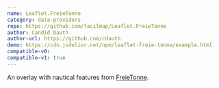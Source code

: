 ```yaml
---
name: Leaflet.FreieTonne
category: data-providers
repo: https://github.com/facilmap/Leaflet.FreieTonne
author: Candid Dauth
author-url: https://github.com/cdauth
demo: https://cdn.jsdelivr.net/npm/leaflet-freie-tonne/example.html
compatible-v0:
compatible-v1: true
---
```


An overlay with nautical features from <a href="https://www.freietonne.de/">FreieTonne</a>.
